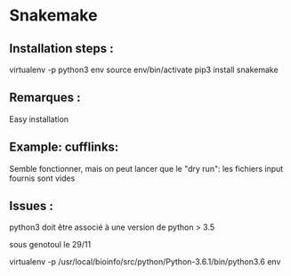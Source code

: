 # Snakemake

## Installation steps :
virtualenv -p python3 env
source env/bin/activate
pip3 install snakemake

## Remarques :
Easy installation

## Example: cufflinks:
Semble fonctionner, mais on peut lancer que le "dry run": les fichiers input fournis sont vides

## Issues :

python3 doit être associé à une version de python > 3.5

sous genotoul le 29/11

virtualenv -p /usr/local/bioinfo/src/python/Python-3.6.1/bin/python3.6 env

